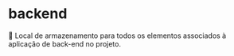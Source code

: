 # backend
👾 Local de armazenamento para todos os elementos associados à aplicação de back-end no projeto.
